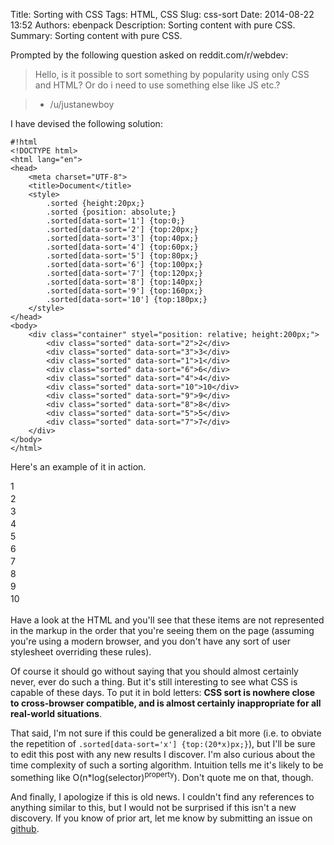 Title: Sorting with CSS
Tags: HTML, CSS
Slug: css-sort
Date: 2014-08-22 13:52
Authors: ebenpack
Description: Sorting content with pure CSS.
Summary: Sorting content with pure CSS.


Prompted by the following question asked on reddit.com/r/webdev:

> Hello, is it possible to sort something by popularity using only CSS and HTML? Or do i need to use something else like JS etc.?

> - /u/justanewboy

I have devised the following solution:

    #!html
    <!DOCTYPE html>
    <html lang="en">
    <head>
        <meta charset="UTF-8">
        <title>Document</title>
        <style>
            .sorted {height:20px;}
            .sorted {position: absolute;}
            .sorted[data-sort='1'] {top:0;}
            .sorted[data-sort='2'] {top:20px;}
            .sorted[data-sort='3'] {top:40px;}
            .sorted[data-sort='4'] {top:60px;}
            .sorted[data-sort='5'] {top:80px;}
            .sorted[data-sort='6'] {top:100px;}
            .sorted[data-sort='7'] {top:120px;}
            .sorted[data-sort='8'] {top:140px;}
            .sorted[data-sort='9'] {top:160px;}
            .sorted[data-sort='10'] {top:180px;}
        </style>
    </head>
    <body>
        <div class="container" styel="position: relative; height:200px;">
            <div class="sorted" data-sort="2">2</div>
            <div class="sorted" data-sort="3">3</div>
            <div class="sorted" data-sort="1">1</div>
            <div class="sorted" data-sort="6">6</div>
            <div class="sorted" data-sort="4">4</div>
            <div class="sorted" data-sort="10">10</div>
            <div class="sorted" data-sort="9">9</div>
            <div class="sorted" data-sort="8">8</div>
            <div class="sorted" data-sort="5">5</div>
            <div class="sorted" data-sort="7">7</div>
        </div>
    </body>
    </html>

Here's an example of it in action.

<div class="container" style="position: relative; height:200px; width:100%;">
    <style scoped>
        .sorted {height:20px;}
        .sorted {position: absolute;}
        .sorted[data-sort='1'] {top:0;}
        .sorted[data-sort='2'] {top:20px;}
        .sorted[data-sort='3'] {top:40px;}
        .sorted[data-sort='4'] {top:60px;}
        .sorted[data-sort='5'] {top:80px;}
        .sorted[data-sort='6'] {top:100px;}
        .sorted[data-sort='7'] {top:120px;}
        .sorted[data-sort='8'] {top:140px;}
        .sorted[data-sort='9'] {top:160px;}
        .sorted[data-sort='10'] {top:180px;}
    </style>
    <div class="sorted" data-sort="2">2</div>
    <div class="sorted" data-sort="3">3</div>
    <div class="sorted" data-sort="1">1</div>
    <div class="sorted" data-sort="6">6</div>
    <div class="sorted" data-sort="4">4</div>
    <div class="sorted" data-sort="10">10</div>
    <div class="sorted" data-sort="9">9</div>
    <div class="sorted" data-sort="8">8</div>
    <div class="sorted" data-sort="5">5</div>
    <div class="sorted" data-sort="7">7</div>
</div>

Have a look at the HTML and you'll see that these items are not represented in the markup in the order that you're seeing them on the page (assuming you're using a modern browser, and you don't have any sort of user stylesheet overriding these rules).

Of course it should go without saying that you should almost certainly never, ever do such a thing. But it's still interesting to see what CSS is capable of these days. To put it in bold letters: **CSS sort is nowhere close to cross-browser compatible, and is almost certainly inappropriate for all real-world situations**.

That said, I'm not sure if this could be generalized a bit more (i.e. to obviate the repetition of `.sorted[data-sort='x'] {top:(20*x)px;}`), but I'll be sure to edit this post with any new results I discover. I'm also curious about the time complexity of such a sorting algorithm. Intuition tells me it's likely to be something like O(n*log(selector)<sup>property</sup>). Don't quote me on that, though.

And finally, I apologize if this is old news. I couldn't find any references to anything similar to this, but I would not be surprised if this isn't a new discovery. If you know of prior art, let me know by submitting an issue on [github](https://github.com/ebenpack/ebenpack.github.io/issues).
